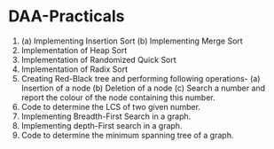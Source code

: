# DAA-Practicals


1.  (a) Implementing Insertion Sort
    (b) Implementing Merge Sort
2.  Implementation of Heap Sort
3.  Implementation of Randomized Quick Sort
4.  Implementation of Radix Sort
5.  Creating Red-Black tree and performing following operations-
    (a) Insertion of a node
    (b) Deletion of a node
    (c) Search a number and report the colour of the node containing this number.
6.  Code to determine the LCS of two given number.
7.  Implementing Breadth-First Search in a graph.
8.  Implementing depth-First search in a graph.
9.  Code to determine the minimum spanning tree of a graph.

